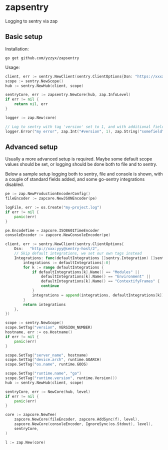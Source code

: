 zapsentry
=========

Logging to sentry via zap


Basic setup
------------

Installation:

	go get github.com/yzzyx/zapsentry
	
	
Usage:

```go
client, err := sentry.NewClient(sentry.ClientOptions{Dsn: "https://xxxx:yyyy@127.0.0.1/1"})
scope := sentry.NewScope()
hub := sentry.NewHub(client, scope)

sentryCore, err := zapsentry.NewCore(hub, zap.InfoLevel)
if err != nil {
	return nil, err
}

logger := zap.New(core)

// Log to sentry with tag 'version' set to 1, and with additional field "somefield" set to "somevalue"
logger.Error("my error", zap.Int("#version", 1), zap.String("somefield", "somevalue"))
```
	
Advanced setup
--------------

Usually a more advanced setup is required. Maybe some default scope values should be set, or logging should
be done both to file and to sentry.

Below a sample setup logging both to sentry, file and console is shown, with a couple of standard fields added,
and some go-sentry integrations disabled.

```go
pe := zap.NewProductionEncoderConfig()
fileEncoder := zapcore.NewJSONEncoder(pe)

logFile, err := os.Create("my-project.log")
if err != nil {
	panic(err)
}

pe.EncodeTime = zapcore.ISO8601TimeEncoder
consoleEncoder := zapcore.NewConsoleEncoder(pe)

client, err := sentry.NewClient(sentry.ClientOptions{
	Dsn:   "http://xxx:yyy@sentry-host/2",
	// Skip default integrations, we set our own tags instead
	Integrations: func(defaultIntegrations []sentry.Integration) []sentry.Integration {
		integrations := defaultIntegrations[:0]
		for k := range defaultIntegrations {
			if defaultIntegrations[k].Name() == "Modules" ||
				defaultIntegrations[k].Name() == "Environment" ||
				defaultIntegrations[k].Name() == "ContextifyFrames" {
				continue
			}
			integrations = append(integrations, defaultIntegrations[k])
		}
		return integrations
	},
})

scope := sentry.NewScope()
scope.SetTag("version", VERSION_NUMBER)
hostname, err := os.Hostname()
if err != nil {
	panic(err)
}

scope.SetTag("server_name", hostname)
scope.SetTag("device.arch", runtime.GOARCH)
scope.SetTag("os.name", runtime.GOOS)

scope.SetTag("runtime.name", "go")
scope.SetTag("runtime.version", runtime.Version())
hub := sentry.NewHub(client, scope)

sentryCore, err := NewCore(hub, level)
if err != nil {
	panic(err)
}

core := zapcore.NewTee(
	zapcore.NewCore(fileEncoder, zapcore.AddSync(f), level),
	zapcore.NewCore(consoleEncoder, IgnoreSync(os.Stdout), level),
	sentryCore,
)

l := zap.New(core)
```	
	
